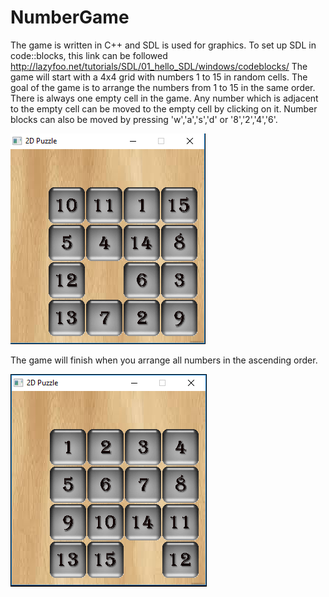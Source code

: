 # NumberGame
The game is written in C++ and SDL is used for graphics.
To set up SDL in code::blocks, this link can be followed http://lazyfoo.net/tutorials/SDL/01_hello_SDL/windows/codeblocks/
The game will start with a 4x4 grid with numbers 1 to 15 in random cells.
The goal of the game is to arrange the numbers from 1 to 15 in the same order.
There is always one empty cell in the game. Any number which is adjacent to the empty cell can be moved to the empty cell by clicking on it.
Number blocks can also be moved by pressing 'w','a','s','d' or '8','2','4','6'.

![screenshot](Screenshots/Screenshot1.png)

The game will finish when you arrange all numbers in the ascending order.

![screenshot](Screenshots/Screenshot2.png)